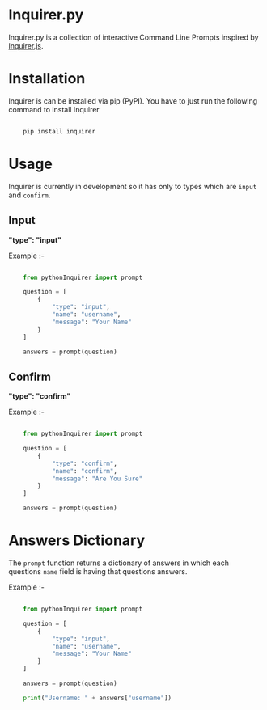 
# Inquirer.py
Inquirer.py is a collection of interactive Command Line Prompts inspired by [Inquirer.js](https://github.com/SBoudrias/Inquirer.js).



# Installation
Inquirer is can be installed via pip (PyPI). You have to just run the following command to install Inquirer

````bash

    pip install inquirer

````



# Usage
Inquirer is currently in development so it has only to types which are `input` and `confirm`.


## Input
**"type": "input"**

Example :-

````python

    from pythonInquirer import prompt

    question = [
        {
            "type": "input",
            "name": "username",
            "message": "Your Name"
        }
    ]

    answers = prompt(question)

````

## Confirm
**"type": "confirm"**

Example :-

````python

    from pythonInquirer import prompt

    question = [
        {
            "type": "confirm",
            "name": "confirm",
            "message": "Are You Sure"
        }
    ]

    answers = prompt(question)

````


# Answers Dictionary
The `prompt` function returns a dictionary of answers in which each questions `name` field is having that questions answers.

Example :-

````python

    from pythonInquirer import prompt

    question = [
        {
            "type": "input",
            "name": "username",
            "message": "Your Name"
        }
    ]

    answers = prompt(question)

    print("Username: " + answers["username"])

````